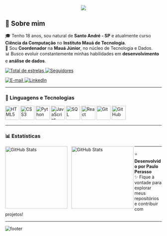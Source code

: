 <h1 align="center">
  <a href="https://github.com/pauloperasso">
    <img src="https://readme-typing-svg.herokuapp.com?lines=👨‍💻+Paulo+Perasso&center=true&size=28&color=FF6EC7,00CFFF" />
  </a>
</h1>

## 📝 Sobre mim

🎓 Tenho 18 anos, sou natural de **Santo André - SP** e atualmente curso **Ciência da Computação** no **Instituto Mauá de Tecnologia**.  
💼 Sou **Coordenador** na **Mauá Júnior**, no núcleo de Tecnologia e Dados.    
📊 Busco evoluir constantemente minhas habilidades em **desenvolvimento** e **análise de dados**.

<p align="left"> 
    <a href="https://github.com/Lucca-07?tab=repositories&sort=stargazers">
        <img alt="Total de estrelas" title="Total de estrelas GitHub" src="https://custom-icon-badges.demolab.com/github/stars/Lucca-07?color=55960c&style=for-the-badge&labelColor=488207&logo=star&label=estrelas" />
    </a>
    <a href="https://github.com/Lucca-07?tab=followers">
        <img alt="Seguidores" title="Me siga no GitHub" src="https://custom-icon-badges.demolab.com/github/followers/pauloperasso?color=236ad3&labelColor=1155ba&style=for-the-badge&logo=github&label=Seguidores&logoColor=white" />
    </a>
</p>
<p align="">
    <a href="mailto:paulo.vrperasso@mauajr.com">
        <img alt="E-mail" title="Me envie um e-mail" src="https://custom-icon-badges.demolab.com/badge/-Email-red?style=for-the-badge&logo=mail&logoColor=white" />
    </a>
    <a href="https://linkedin.com/in/pauloperasso">
        <img alt="LinkedIn" title="Meu LinkedIn" src="https://custom-icon-badges.demolab.com/badge/-LinkedIn-blue?style=for-the-badge&logo=linkedin&logoColor=white" />
    </a>
</p>

---

### 🤖 Linguagens e Tecnologias

<p align="left">
    <img src="https://cdn.jsdelivr.net/gh/devicons/devicon@latest/icons/html5/html5-original.svg" title="HTML5" alt="HTML5" width="45" height="45"/>
    <img src="https://cdn.jsdelivr.net/gh/devicons/devicon@latest/icons/css3/css3-original.svg" title="CSS3" alt="CSS3" width="45" height="45"/>
    <img src="https://cdn.jsdelivr.net/gh/devicons/devicon@latest/icons/python/python-original.svg" title="Python" alt="Python" width="45" height="45"/>
    <img src="https://cdn.jsdelivr.net/gh/devicons/devicon@latest/icons/javascript/javascript-original.svg" title="JavaScript" alt="JavaScript" width="45" height="45"/>
    <img src="https://cdn.jsdelivr.net/gh/devicons/devicon@latest/icons/mysql/mysql-original.svg" title="SQL" alt="SQL" width="45" height="45"/>
    <img src="https://cdn.jsdelivr.net/gh/devicons/devicon@latest/icons/react/react-original.svg" title="React" alt="React" width="45" height="45"/>
    <img src="https://cdn.jsdelivr.net/gh/devicons/devicon@latest/icons/git/git-original.svg" title="Git" alt="Git" width="45" height="45"/>
    <img src="https://cdn.jsdelivr.net/gh/devicons/devicon@latest/icons/github/github-original.svg" title="GitHub" alt="GitHub" width="45" height="45"/>
</p>

---

### 📊 Estatísticas

<p>
  <img align="left" alt="GitHub Stats" height="200" style="padding-right: 10px;" src="https://github-readme-stats.vercel.app/api?username=pauloperasso&show_icons=true&theme=tokyonight&include_all_commits=true&locale=pt-br" />

  <img align="left" alt="GitHub Stats" height="200" src="https://github-readme-stats.vercel.app/api/top-langs/?username=pauloperasso&theme=tokyonight&layout=compact&custom_title=Tecnologias&langs_count=9" />
</p>

---

⭐️ **Desenvolvido por Paulo Perasso**  
✨ Fique à vontade para explorar meus repositórios e contribuir com projetos!  

---

![footer](https://capsule-render.vercel.app/api?type=waving&color=gradient&height=120&section=footer)


